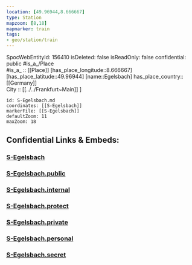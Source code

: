 ```yaml
---
location: [49.96944,8.666667] 
type: Station 
mapzoom: [8,18] 
mapmarker: train 
tags:
- geo/station/train
---
```

SpocWebEntityId: 156410
isDeleted: false
isReadOnly: false
confidential: public
#is_a_/Place  
#is_a_ :: [[Place]] 
[has_place_longitude::8.666667] 
[has_place_latitude::49.96944] 
[name::Egelsbach] 
has_place_country:: [[Germany]]  
City :: [[../../Frankfurt~Main]] ] 


```leaflet
id: S-Egelsbach.md
coordinates: [[S-Egelsbach]] 
markerFile: [[S-Egelsbach]] 
defaultZoom: 11 
maxZoom: 18
```


## Confidential Links & Embeds: 

### [S-Egelsbach](/_Standards/Earth/Continent/Europe/Europe~Central/Germany/Germany~West/Hessen/counties~Hessen/Frankfurt~Main/Stations-FFM~S/S-Egelsbach.md) 

### [S-Egelsbach.public](/_public/Earth/Continent/Europe/Europe~Central/Germany/Germany~West/Hessen/counties~Hessen/Frankfurt~Main/Stations-FFM~S/S-Egelsbach.public.md) 

### [S-Egelsbach.internal](/_internal/Earth/Continent/Europe/Europe~Central/Germany/Germany~West/Hessen/counties~Hessen/Frankfurt~Main/Stations-FFM~S/S-Egelsbach.internal.md) 

### [S-Egelsbach.protect](/_protect/Earth/Continent/Europe/Europe~Central/Germany/Germany~West/Hessen/counties~Hessen/Frankfurt~Main/Stations-FFM~S/S-Egelsbach.protect.md) 

### [S-Egelsbach.private](/_private/Earth/Continent/Europe/Europe~Central/Germany/Germany~West/Hessen/counties~Hessen/Frankfurt~Main/Stations-FFM~S/S-Egelsbach.private.md) 

### [S-Egelsbach.personal](/_personal/Earth/Continent/Europe/Europe~Central/Germany/Germany~West/Hessen/counties~Hessen/Frankfurt~Main/Stations-FFM~S/S-Egelsbach.personal.md) 

### [S-Egelsbach.secret](/_secret/Earth/Continent/Europe/Europe~Central/Germany/Germany~West/Hessen/counties~Hessen/Frankfurt~Main/Stations-FFM~S/S-Egelsbach.secret.md)

